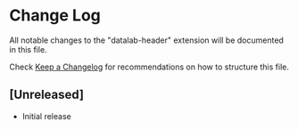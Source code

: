 # Change Log

All notable changes to the "datalab-header" extension will be documented in this file.

Check [Keep a Changelog](http://keepachangelog.com/) for recommendations on how to structure this file.

## [Unreleased]

- Initial release